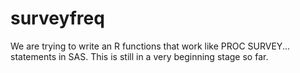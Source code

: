 # surveyfreq
We are trying to write an R functions that work like PROC SURVEY... statements in SAS. This is still in a very beginning stage so far. 
